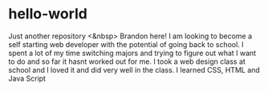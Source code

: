 # hello-world
Just another repository <&nbsp> 
Brandon here! I am looking to become a self starting web developer with the potential of going back to school. I spent a lot of my time 
switching majors and trying to figure out what I want to do and so far it hasnt worked out for me. I took a web design class at school and I loved it and did very well in the class. I learned CSS, HTML and Java Script
